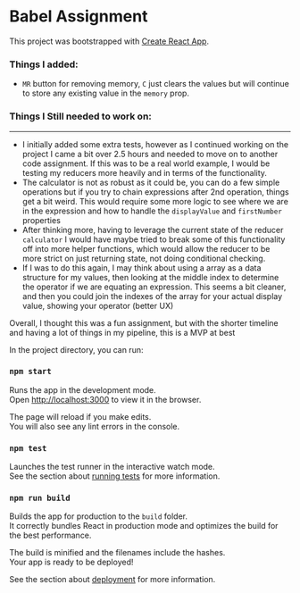 # Babel Assignment

This project was bootstrapped with [Create React App](https://github.com/facebook/create-react-app).

### Things I added:
- `MR` button for removing memory, `C` just clears the values but will continue to store any existing value in the `memory` prop.

### Things I Still needed to work on:
___
* I initially added some extra tests, however as I continued working on the project I came a bit over 2.5 hours and needed to move on to another code assignment. If this was to be a real world example, I would be testing my reducers more heavily and in terms of the functionality.
* The calculator is not as robust as it could be, you can do a few simple operations but if you try to chain expressions after 2nd operation, things get a bit weird. This would require some more logic to see where we are in the expression and how to handle the `displayValue` and `firstNumber` properties
* After thinking more, having to leverage the current state of the reducer `calculator` I would have maybe tried to break some of this functionality off into more helper functions, which would allow the reducer to be more strict on just returning state, not doing conditional checking.
* If I was to do this again, I may think about using a array as a data structure for my values, then looking at the middle index to determine the operator if we are equating an expression. This seems a bit cleaner, and then you could join the indexes of the array for your actual display value, showing your operator (better UX)

Overall, I thought this was a fun assignment, but with the shorter timeline and having a lot of things in my pipeline, this is a MVP at best


In the project directory, you can run:

### `npm start`

Runs the app in the development mode.<br>
Open [http://localhost:3000](http://localhost:3000) to view it in the browser.

The page will reload if you make edits.<br>
You will also see any lint errors in the console.

### `npm test`

Launches the test runner in the interactive watch mode.<br>
See the section about [running tests](https://facebook.github.io/create-react-app/docs/running-tests) for more information.

### `npm run build`

Builds the app for production to the `build` folder.<br>
It correctly bundles React in production mode and optimizes the build for the best performance.

The build is minified and the filenames include the hashes.<br>
Your app is ready to be deployed!

See the section about [deployment](https://facebook.github.io/create-react-app/docs/deployment) for more information.
